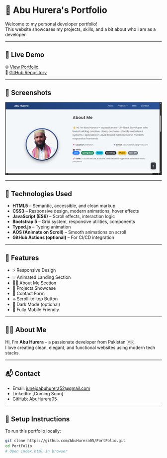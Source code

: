 # 💼 Abu Hurera's Portfolio

Welcome to my personal developer portfolio!  
This website showcases my projects, skills, and a bit about who I am as a developer.

---

## 🔗 Live Demo

🌐 [View Portfolio](https://AbuHurera05.github.io/PortFolio/)  
📁 [GitHub Repository](https://github.com/AbuHurera05/PortFolio)

---

## 📸 Screenshots

![Screenshot](assets/images/Screenshot2.png)

---

## 🚀 Technologies Used

- **HTML5** – Semantic, accessible, and clean markup  
- **CSS3** – Responsive design, modern animations, hover effects  
- **JavaScript (ES6)** – Scroll effects, interaction logic  
- **Bootstrap 5** – Grid system, responsive utilities, components  
- **Typed.js** – Typing animation  
- **AOS (Animate on Scroll)** – Smooth animations on scroll  
- **GitHub Actions (optional)** – For CI/CD integration

---

## 📂 Features

- ⚡ Responsive Design
- 💡 Animated Landing Section
- 🧑‍💻 About Me Section
- 💼 Projects Showcase
- 📧 Contact Form
- 🔝 Scroll-to-top Button
- 🌙 Dark Mode (optional)
- 📱 Fully Mobile Friendly

---

## 🧑‍💻 About Me

Hi, I'm **Abu Hurera** – a passionate developer from Pakistan 🇵🇰.  
I love creating clean, elegant, and functional websites using modern tech stacks.

---

## 📬 Contact

- Email: junejoabuhurera52@gmail.com  
- LinkedIn: [Coming Soon]  
- GitHub: [AbuHurera05](https://github.com/AbuHurera05)

---

## 📌 Setup Instructions

To run this portfolio locally:

```bash
git clone https://github.com/AbuHurera05/PortFolio.git
cd PortFolio
# Open index.html in browser
